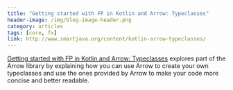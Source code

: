 ```yaml
---
title: "Getting started with FP in Kotlin and Arrow: Typeclasses"
header-image: /img/blog-image-header.png
category: articles
tags: [core, fx]
link: http://www.smartjava.org/content/kotlin-arrow-typeclasses/
---
```

[Getting started with FP in Kotlin and Arrow: Typeclasses](http://www.smartjava.org/content/kotlin-arrow-typeclasses/) explores part of the Arrow library by explaining how you can use Arrow to create your own typeclasses and use the ones provided by Arrow to make your code more concise and better readable.
